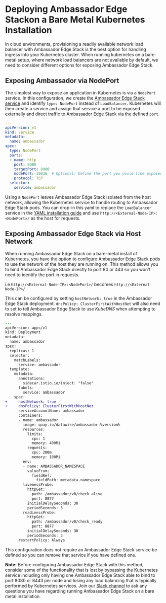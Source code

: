 # Deploying Ambassador Edge Stackon a Bare Metal Kubernetes Installation

In cloud environments, provisioning a readily available network load balancer with Ambassador Edge Stack is the best option for handling ingress into your Kubernetes cluster. When running kubernetes on a bare-metal setup, where network load balancers are not available by default, we need to consider different options for exposing Ambassador Edge Stack.

## Exposing Ambassador via NodePort

The simplest way to expose an application in Kubernetes is via a `NodePort` service. In this configuration, we create the [Ambassador Edge Stack service](/user-guide/getting-started#2-defining-the-ambassador-service) and identify `type: NodePort` instead of `LoadBalancer`. Kubernetes will then create a service and assign that service a port to be exposed externally and direct traffic to Ambassador Edge Stack via the defined `port`.

```yaml
---
apiVersion: v1
kind: Service
metadata:
  name: ambassador
spec:
  type: NodePort
  ports:
  - name: http
    port: 8088
    targetPort: 8080
    nodePort: 30036  # Optional: Define the port you would like exposed
    protocol: TCP
  selector:
    service: ambassador
```

Using a `NodePort` leaves Ambassador Edge Stack isolated from the host network, allowing the Kubernetes service to handle routing to Ambassador Edge Stack pods. You can drop-in this yaml to replace the `LoadBalancer` service in the [YAML installation guide](/user-guide/getting-started) and use `http://<External-Node-IP>:<NodePort>/` as the host for requests. 

## Exposing Ambassador Edge Stack via Host Network

When running Ambassador Edge Stack on a bare-metal install of Kubernetes, you have the option to configure Ambassador Edge Stack pods to use the network of the host they are running on. This method allows you to bind Ambassador Edge Stack directly to port 80 or 443 so you won't need to identify the port in requests.

i.e `http://<External-Node-IP>:<NodePort>/` becomes `http://<External-Node-IP>/`

This can be configured by setting `hostNetwork: true` in the Ambassador Edge Stack deployment. `dnsPolicy: ClusterFirstWithHostNet` will also need to set to tell Ambassador Edge Stack to use *KubeDNS* when attempting to resolve mappings.

```diff
---
apiVersion: apps/v1
kind: Deployment
metadata:
  name: ambassador
spec:
  replicas: 1
  selector:
    matchLabels:
      service: ambassador
  template:
    metadata:
      annotations:
        sidecar.istio.io/inject: "false"
      labels:
        service: ambassador
    spec:
+     hostNetwork: true
+     dnsPolicy: ClusterFirstWithHostNet
      serviceAccountName: ambassador
      containers:
      - name: ambassador
        image: quay.io/datawire/ambassador:%version%
        resources:
          limits:
            cpu: 1
            memory: 400Mi
          requests:
            cpu: 200m
            memory: 100Mi
        env:
        - name: AMBASSADOR_NAMESPACE
          valueFrom:
            fieldRef:
              fieldPath: metadata.namespace          
        livenessProbe:
          httpGet:
            path: /ambassador/v0/check_alive
            port: 8877
          initialDelaySeconds: 30
          periodSeconds: 3
        readinessProbe:
          httpGet:
            path: /ambassador/v0/check_ready
            port: 8877
          initialDelaySeconds: 30
          periodSeconds: 3
      restartPolicy: Always
```

This configuration does not require an Ambassador Edge Stack service be defined so you can remove that service if you have defined one.

**Note:** Before configuring Ambassador Edge Stack with this method, consider some of the functionality that is lost by bypassing the Kubernetes service including only having one Ambassador Edge Stack able to bind to port 8080 or 8443 per node and losing any load balancing that is typically performed by Kubernetes services. Join our [Slack channel](https://d6e.co/slack) to ask any questions you have regarding running Ambassador Edge Stack on a bare metal installation.
